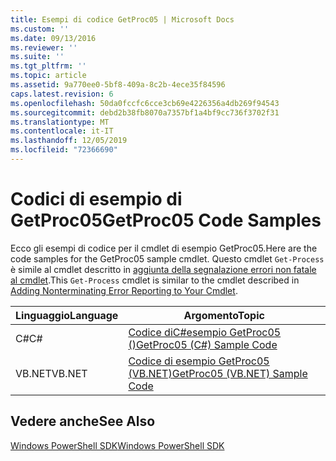 ```yaml
---
title: Esempi di codice GetProc05 | Microsoft Docs
ms.custom: ''
ms.date: 09/13/2016
ms.reviewer: ''
ms.suite: ''
ms.tgt_pltfrm: ''
ms.topic: article
ms.assetid: 9a770ee0-5bf8-409a-8c2b-4ece35f84596
caps.latest.revision: 6
ms.openlocfilehash: 50da0fccfc6cce3cb69e4226356a4db269f94543
ms.sourcegitcommit: debd2b38fb8070a7357bf1a4bf9cc736f3702f31
ms.translationtype: MT
ms.contentlocale: it-IT
ms.lasthandoff: 12/05/2019
ms.locfileid: "72366690"
---
```

# <a name="getproc05-code-samples"></a><span data-ttu-id="a9a40-102">Codici di esempio di GetProc05</span><span class="sxs-lookup"><span data-stu-id="a9a40-102">GetProc05 Code Samples</span></span>

<span data-ttu-id="a9a40-103">Ecco gli esempi di codice per il cmdlet di esempio GetProc05.</span><span class="sxs-lookup"><span data-stu-id="a9a40-103">Here are the code samples for the GetProc05 sample cmdlet.</span></span> <span data-ttu-id="a9a40-104">Questo cmdlet `Get-Process` è simile al cmdlet descritto in [aggiunta della segnalazione errori non fatale al cmdlet](../cmdlet/adding-non-terminating-error-reporting-to-your-cmdlet.md).</span><span class="sxs-lookup"><span data-stu-id="a9a40-104">This `Get-Process` cmdlet is similar to the cmdlet described in [Adding Nonterminating Error Reporting to Your Cmdlet](../cmdlet/adding-non-terminating-error-reporting-to-your-cmdlet.md).</span></span>

|<span data-ttu-id="a9a40-105">Linguaggio</span><span class="sxs-lookup"><span data-stu-id="a9a40-105">Language</span></span>|<span data-ttu-id="a9a40-106">Argomento</span><span class="sxs-lookup"><span data-stu-id="a9a40-106">Topic</span></span>|
|--------------|-----------|
|<span data-ttu-id="a9a40-107">C#</span><span class="sxs-lookup"><span data-stu-id="a9a40-107">C#</span></span>|[<span data-ttu-id="a9a40-108">Codice diC#esempio GetProc05 ()</span><span class="sxs-lookup"><span data-stu-id="a9a40-108">GetProc05 (C#) Sample Code</span></span>](./getproc05-csharp-sample-code.md)|
|<span data-ttu-id="a9a40-109">VB.NET</span><span class="sxs-lookup"><span data-stu-id="a9a40-109">VB.NET</span></span>|[<span data-ttu-id="a9a40-110">Codice di esempio GetProc05 (VB.NET)</span><span class="sxs-lookup"><span data-stu-id="a9a40-110">GetProc05 (VB.NET) Sample Code</span></span>](./getproc05-vb-net-sample-code.md)|

## <a name="see-also"></a><span data-ttu-id="a9a40-111">Vedere anche</span><span class="sxs-lookup"><span data-stu-id="a9a40-111">See Also</span></span>

[<span data-ttu-id="a9a40-112">Windows PowerShell SDK</span><span class="sxs-lookup"><span data-stu-id="a9a40-112">Windows PowerShell SDK</span></span>](../windows-powershell-reference.md)
